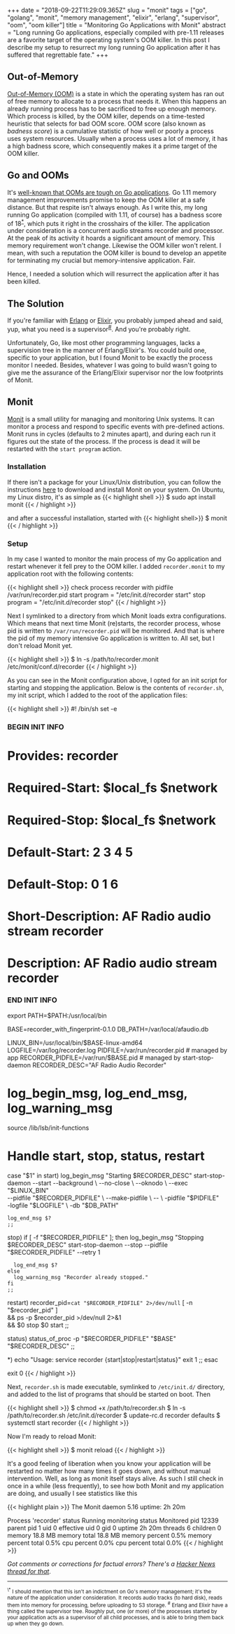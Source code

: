 +++
date = "2018-09-22T11:29:09.365Z"
slug = "monit"
tags = ["go", "golang", "monit", "memory management", "elixir", "erlang", "supervisor", "oom", "oom killer"]
title = "Monitoring Go Applications with Monit"
abstract = "Long running Go applications, especially compiled with pre-1.11 releases are a favorite target of the operating system's OOM killer. In this post I describe my setup to resurrect my long running Go application after it has suffered that regrettable fate."
+++

## Out-of-Memory

[Out-of-Memory (OOM)][OOM] is a state in which the
operating system has ran out of free memory to
allocate to a process that needs it. When this
happens an already running process has to be
sacrificed to free up enough memory. Which process
is killed, by the OOM killer, depends on a
time-tested heuristic that selects for bad OOM
score. OOM score (also known as _badness score_) is
a cumulative statistic of how well or poorly a
process uses system resources. Usually when a
process uses a lot of memory, it has a high
badness score, which consequently makes it a prime
target of the OOM killer.

## Go and OOMs

It's [well-known that OOMs are tough on Go
applications][GoOOM]. Go 1.11 memory management
improvements promise to keep the OOM killer at a
safe distance. But that respite isn't always
enough. As I write this, my long running Go
application (compiled with 1.11, of course) has a
badness score of 18<sup><a href="#oom_score">\*</a></sup>,
which puts it right in the crosshairs of the
killer. The application under consideration is a
concurrent audio streams recorder and processor.
At the peak of its activity it hoards a
significant amount of memory. This memory
requirement won't change. Likewise the
OOM killer won't relent. I mean, with such a reputation
the OOM killer is bound to develop an appetite for
terminating my crucial but memory-intensive
application. Fair.

Hence, I needed a solution which will resurrect
the application after it has been killed.

## The Solution

If you're familiar with [Erlang][] or [Elixir][],
you probably jumped ahead and said, yup, what you
need is a supervisor<sup><a href="#supervisor">#</a></sup>.
And you're probably right.

Unfortunately, Go, like most other programming
languages, lacks a supervision tree in the manner
of Erlang/Elixir's. You could build one, specific
to your application, but I found Monit to be exactly
the process monitor I needed. Besides, whatever I
was going to build wasn't going to give me the
assurance of the Erlang/Elixir supervisor nor the
low footprints of Monit.

## Monit

[Monit][] is a small utility for managing and
monitoring Unix systems. It can monitor a process
and respond to specific events with pre-defined
actions. Monit runs in cycles (defaults to 2
minutes apart), and during each run it figures out
the state of the process. If the process is dead
it will be restarted with the `start program`
action.

### Installation

If there isn't a package for your Linux/Unix
distribution, you can follow the instructions
[here][MonitDownload] to download and install
Monit on your system. On Ubuntu, my Linux distro,
it's as simple as
{{< highlight shell >}}
$ sudo apt install monit
{{< / highlight >}}

and after a successful installation, started with
{{< highlight shell>}}
$ monit
{{< / highlight >}}

### Setup

In my case I wanted to monitor the main process
of my Go application and restart whenever it fell
prey to the OOM killer. I added `recorder.monit` to
my application root with the following contents:

{{< highlight shell >}}
check process recorder with pidfile /var/run/recorder.pid
  start program = "/etc/init.d/recorder start"
  stop program = "/etc/init.d/recorder stop"
{{< / highlight >}}

Next I symlinked to a directory from which Monit
loads extra configurations. Which means that next
time Monit (re)starts, the recorder process, whose
pid is written to `/var/run/recorder.pid` will be
monitored. And that is where the pid of my memory
intensive Go application is written to. All set,
but I don't reload Monit yet.

{{< highlight shell >}}
$ ln -s /path/to/recorder.monit /etc/monit/conf.d/recorder
{{< / highlight >}}

As you can see in the Monit configuration above, I
opted for an init script for starting and stopping
the application. Below is the contents of
`recorder.sh`, my init script, which I added to
the root of the application files:

{{< highlight shell >}}
#! /bin/sh
set -e

### BEGIN INIT INFO
# Provides:          recorder
# Required-Start:    $local_fs $network
# Required-Stop:     $local_fs $network
# Default-Start:     2 3 4 5
# Default-Stop:      0 1 6
# Short-Description: AF Radio audio stream recorder
# Description:       AF Radio audio stream recorder
### END INIT INFO

export PATH=$PATH:/usr/local/bin

BASE=recorder_with_fingerprint-0.1.0
DB_PATH=/var/local/afaudio.db

LINUX_BIN=/usr/local/bin/$BASE-linux-amd64
LOGFILE=/var/log/recorder.log
PIDFILE=/var/run/recorder.pid # managed by app
RECORDER_PIDFILE=/var/run/$BASE.pid # managed by start-stop-daemon
RECORDER_DESC="AF Radio Audio Recorder"

# log_begin_msg, log_end_msg, log_warning_msg
source /lib/lsb/init-functions

# Handle start, stop, status, restart
case "$1" in
  start)
    log_begin_msg "Starting $RECORDER_DESC"
    start-stop-daemon --start --background \
      --no-close \
      --oknodo \
      --exec "$LINUX_BIN" \
      --pidfile "$RECORDER_PIDFILE" \
      --make-pidfile \
      -- \
        -pidfile "$PIDFILE" \
        -logfile "$LOGFILE" \
        -db "$DB_PATH"
    
    log_end_msg $?
    ;;

  stop)
    if [ -f "$RECORDER_PIDFILE" ]; then
      log_begin_msg "Stopping $RECORDER_DESC"
      start-stop-daemon --stop --pidfile "$RECORDER_PIDFILE" --retry 1

      log_end_msg $?
    else
      log_warning_msg "Recorder already stopped."
    fi
    ;;

  restart)
  recorder_pid=`cat "$RECORDER_PIDFILE" 2>/dev/null`
  [ -n "$recorder_pid" ] \
    && ps -p $recorder_pid >/dev/null 2>&1 \
    && $0 stop
  $0 start
    ;;

  status)
    status_of_proc -p "$RECORDER_PIDFILE" "$BASE" "$RECORDER_DESC"
    ;;

  *)
    echo "Usage: service recorder {start|stop|restart|status}"
    exit 1
    ;;
esac

exit 0
{{< / highlight >}}

Next, `recorder.sh` is made executable, symlinked
to `/etc/init.d/` directory, and added to the list
of programs that should be started on boot. Then

{{< highlight shell >}}
$ chmod +x /path/to/recorder.sh
$ ln -s /path/to/recorder.sh /etc/init.d/recorder
$ update-rc.d recorder defaults
$ systemctl start recorder
{{< / highlight >}}

Now I'm ready to reload Monit:

{{< highlight shell >}}
$ monit reload
{{< / highlight >}}

It's a good feeling of liberation when you know
your application will be restarted no matter how
many times it goes down, and without manual
intervention. Well, as long as monit itself stays
alive. As such I still check in once in a while
(less frequently), to see how both Monit and my
application are doing, and usually I see
statistics like this

{{< highlight plain >}}
The Monit daemon 5.16 uptime: 2h 20m

Process 'recorder'
  status                            Running
  monitoring status                 Monitored
  pid                               12339
  parent pid                        1
  uid                               0
  effective uid                     0
  gid                               0
  uptime                            2h 20m
  threads                           6
  children                          0
  memory                            18.8 MB
  memory total                      18.8 MB
  memory percent                    0.5%
  memory percent total              0.5%
  cpu percent                       0.0%
  cpu percent total                 0.0%
{{< / highlight >}}


_Got comments or corrections for factual errors?
There's a [Hacker News thread for that][MonitHN]_.

---
<small id="oom_score" name="oom_score">
<sup>\*</sup> I should mention that this isn't an
indictment on Go's memory management; it's the
nature of the application under consideration. It
records audio tracks (to hard disk), reads them
into memory for processing, before uploading to
S3 storage.
</small>

<small id="supervisor" name="supervisor">
<sup>#</sup> Erlang and Elixir have a thing called
the supervisor tree. Roughly put, one (or more) of
the processes started by your application acts as
a supervisor of all child processes, and is able to
bring them back up when they go down.
</small>

[GoOOM]:         https://blog.golang.org/ismmkeynote/
[OOM]:           https://lwn.net/Articles/317814/
[Erlang]:        https://www.erlang.org
[Elixir]:        https://elixir-lang.org/
[Monit]:         https://mmonit.com/monit/
[MonitDownload]: https://mmonit.com/monit/#download
[MonitHN]:       https://news.ycombinator.com/item?id=18050513

